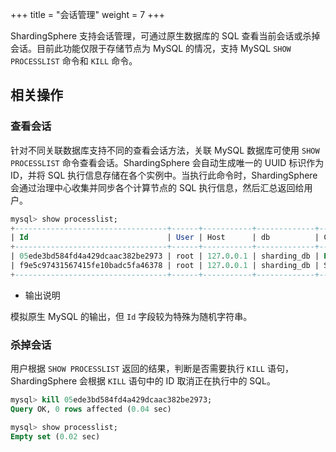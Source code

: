 +++
title = "会话管理"
weight = 7
+++

ShardingSphere 支持会话管理，可通过原生数据库的 SQL 查看当前会话或杀掉会话。目前此功能仅限于存储节点为 MySQL 的情况，支持 MySQL `SHOW PROCESSLIST` 命令和 `KILL` 命令。

## 相关操作

### 查看会话

针对不同关联数据库支持不同的查看会话方法，关联 MySQL 数据库可使用 `SHOW PROCESSLIST` 命令查看会话。ShardingSphere 会自动生成唯一的 UUID 标识作为 ID，并将 SQL 执行信息存储在各个实例中。当执行此命令时，ShardingSphere 会通过治理中心收集并同步各个计算节点的 SQL 执行信息，然后汇总返回给用户。

```sql
mysql> show processlist;
+----------------------------------+------+-----------+-------------+---------+------+---------------+------------------+
| Id                               | User | Host      | db          | Command | Time | State         | Info             |
+----------------------------------+------+-----------+-------------+---------+------+---------------+------------------+
| 05ede3bd584fd4a429dcaac382be2973 | root | 127.0.0.1 | sharding_db | Execute | 2    | Executing 0/1 | select sleep(10) |
| f9e5c97431567415fe10badc5fa46378 | root | 127.0.0.1 | sharding_db | Sleep   | 690  |               |                  |
+----------------------------------+------+-----------+-------------+---------+------+---------------+------------------+
```

- 输出说明

模拟原生 MySQL 的输出，但 `Id` 字段较为特殊为随机字符串。

### 杀掉会话

用户根据 `SHOW PROCESSLIST` 返回的结果，判断是否需要执行 `KILL` 语句，ShardingSphere 会根据 `KILL` 语句中的 ID 取消正在执行中的 SQL。

```sql
mysql> kill 05ede3bd584fd4a429dcaac382be2973;
Query OK, 0 rows affected (0.04 sec)

mysql> show processlist;
Empty set (0.02 sec)
```
